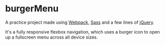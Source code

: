 # burgerMenu
A practice project made using [Webpack](https://webpack.js.org/), [Sass](https://sass-lang.com/) and a few lines of [jQuery](https://jquery.com/).

It's a fully responsive flexbox navigation, which uses a burger icon to open up a fullscreen menu across all device sizes.
